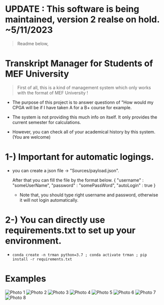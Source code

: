 # UPDATE : This software is being maintained, version 2 realse on hold. ~5/11/2023

> Readme below,

# Transkript Manager for Students of MEF University

> First of all, this is a kind of management system which only works with the format of MEF University !

* The purpose of this project is to answer questionn of "How would my CPGA will be if I have taken A for a B+ course for example.

* The system is not providing this much info on itself. It only provides the current semester for calculations. 

* However, you can check all of your academical history by this system. (You are welcome)


# 1-) Important for automatic logings.
* you can create a json file -> "Sources/payload.json". 

    After that you can fill the file by the format below.
    {
         "username" : "someUserName",
         "password" : "somePassWord",
         "autoLogin" : true
    }

    * Note that, you should type right username and password, otherwise it will not login automatically.


# 2-) You can directly use requirements.txt to set up your environment.
* `conda create -n trman python=3.7 ; conda activate trman ; pip install -r requirements.txt`


# Examples

![Photo 1](Assets/TEMPLATES/screenshot(0).png)
![Photo 2](Assets/TEMPLATES/screenshot(1).png)
![Photo 3](Assets/TEMPLATES/screenshot(2).png)
![Photo 4](Assets/TEMPLATES/screenshot(3).png)
![Photo 5](Assets/TEMPLATES/screenshot(4).png)
![Photo 6](Assets/TEMPLATES/screenshot(5).png)
![Photo 7](Assets/TEMPLATES/screenshot(6).png)
![Photo 8](Assets/TEMPLATES/screenshot(7).png)
